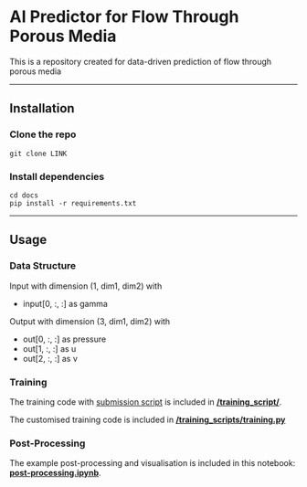 # AI Predictor for Flow Through Porous Media

This is a repository created for data-driven prediction of flow through porous media

---

## Installation

### Clone the repo
```
git clone LINK
```

### Install dependencies
```
cd docs
pip install -r requirements.txt
```
---

## Usage

### Data Structure
Input with dimension (1, dim1, dim2) with 
- input[0, :, :] as gamma

Output with dimension (3, dim1, dim2) with 
- out[0, :, :] as pressure
- out[1, :, :] as u
- out[2, :, :] as v

### Training

The training code with [submission script](training_scripts/submit_all.pbs) is included in [**/training_script/**](./training_script/).

The customised training code is included in [**/training_scripts/training.py**](./training_scripts/training.py)

### Post-Processing

The example post-processing and visualisation is included in this notebook: [**post-processing.ipynb**](./post-processing.ipynb).
